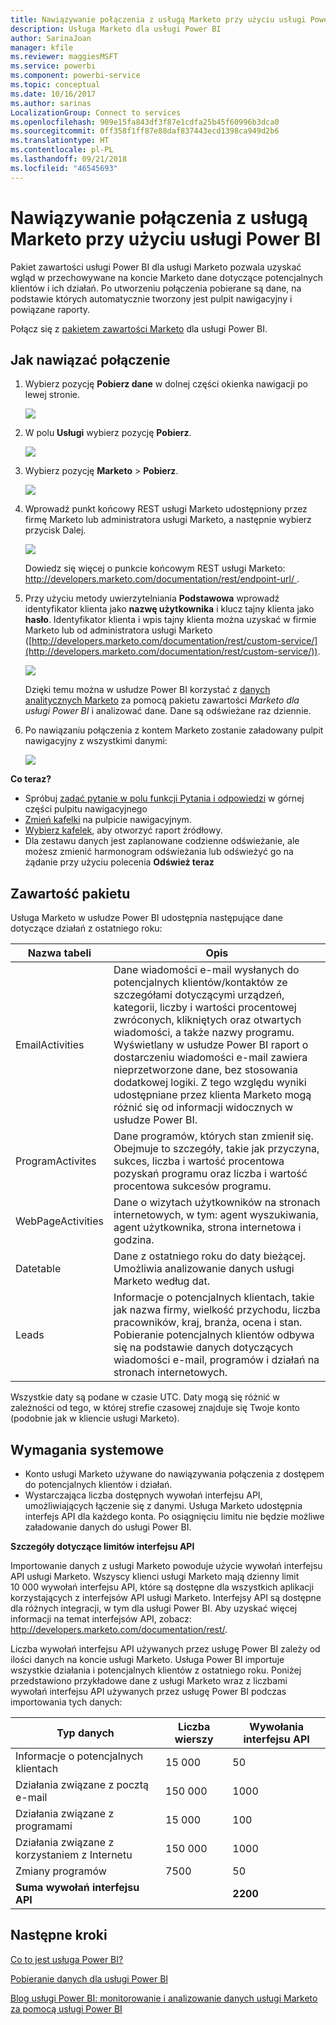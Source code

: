 ```yaml
---
title: Nawiązywanie połączenia z usługą Marketo przy użyciu usługi Power BI
description: Usługa Marketo dla usługi Power BI
author: SarinaJoan
manager: kfile
ms.reviewer: maggiesMSFT
ms.service: powerbi
ms.component: powerbi-service
ms.topic: conceptual
ms.date: 10/16/2017
ms.author: sarinas
LocalizationGroup: Connect to services
ms.openlocfilehash: 909e15fa843df3f87e1cdfa25b45f60996b3dca0
ms.sourcegitcommit: 0ff358f1ff87e88daf837443ecd1398ca949d2b6
ms.translationtype: HT
ms.contentlocale: pl-PL
ms.lasthandoff: 09/21/2018
ms.locfileid: "46545693"
---
```

# <a name="connect-to-marketo-with-power-bi"></a>Nawiązywanie połączenia z usługą Marketo przy użyciu usługi Power BI
Pakiet zawartości usługi Power BI dla usługi Marketo pozwala uzyskać wgląd w przechowywane na koncie Marketo dane dotyczące potencjalnych klientów i ich działań. Po utworzeniu połączenia pobierane są dane, na podstawie których automatycznie tworzony jest pulpit nawigacyjny i powiązane raporty.

Połącz się z [pakietem zawartości Marketo](https://app.powerbi.com/getdata/services/marketo) dla usługi Power BI.

## <a name="how-to-connect"></a>Jak nawiązać połączenie
1. Wybierz pozycję **Pobierz dane** w dolnej części okienka nawigacji po lewej stronie.
   
   ![](media/service-connect-to-marketo/pbi_getdata.png)
2. W polu **Usługi** wybierz pozycję **Pobierz**.
   
   ![](media/service-connect-to-marketo/pbi_getservices.png) 
3. Wybierz pozycję **Marketo** \> **Pobierz**.
   
   ![](media/service-connect-to-marketo/marketo.png)
4. Wprowadź punkt końcowy REST usługi Marketo udostępniony przez firmę Marketo lub administratora usługi Marketo, a następnie wybierz przycisk Dalej.
   
   ![](media/service-connect-to-marketo/pbi_marketoconnect.png)
   
   Dowiedz się więcej o punkcie końcowym REST usługi Marketo: [http://developers.marketo.com/documentation/rest/endpoint-url/ ](http://developers.marketo.com/documentation/rest/endpoint-url/).
5. Przy użyciu metody uwierzytelniania **Podstawowa** wprowadź identyfikator klienta jako **nazwę użytkownika** i klucz tajny klienta jako **hasło**. Identyfikator klienta i wpis tajny klienta można uzyskać w firmie Marketo lub od administratora usługi Marketo ([http://developers.marketo.com/documentation/rest/custom-service/](http://developers.marketo.com/documentation/rest/custom-service/)). 
   
   ![](media/service-connect-to-marketo/pbi_marketosignin.png)
   
   Dzięki temu można w usłudze Power BI korzystać z [danych analitycznych Marketo](https://powerbi.microsoft.com/integrations/marketo) za pomocą pakietu zawartości *Marketo dla usługi Power BI* i analizować dane. Dane są odświeżane raz dziennie.
6. Po nawiązaniu połączenia z kontem Marketo zostanie załadowany pulpit nawigacyjny z wszystkimi danymi:
   
   ![](media/service-connect-to-marketo/pbi_marketodash.png)

**Co teraz?**

* Spróbuj [zadać pytanie w polu funkcji Pytania i odpowiedzi](consumer/end-user-q-and-a.md) w górnej części pulpitu nawigacyjnego
* [Zmień kafelki](service-dashboard-edit-tile.md) na pulpicie nawigacyjnym.
* [Wybierz kafelek](consumer/end-user-tiles.md), aby otworzyć raport źródłowy.
* Dla zestawu danych jest zaplanowane codzienne odświeżanie, ale możesz zmienić harmonogram odświeżania lub odświeżyć go na żądanie przy użyciu polecenia **Odśwież teraz**

## <a name="whats-included"></a>Zawartość pakietu
Usługa Marketo w usłudze Power BI udostępnia następujące dane dotyczące działań z ostatniego roku:

| Nazwa tabeli | Opis |
| --- | --- |
| EmailActivities |Dane wiadomości e-mail wysłanych do potencjalnych klientów/kontaktów ze szczegółami dotyczącymi urządzeń, kategorii, liczby i wartości procentowej zwróconych, klikniętych oraz otwartych wiadomości, a także nazwy programu. Wyświetlany w usłudze Power BI raport o dostarczeniu wiadomości e-mail zawiera nieprzetworzone dane, bez stosowania dodatkowej logiki. Z tego względu wyniki udostępniane przez klienta Marketo mogą różnić się od informacji widocznych w usłudze Power BI. |
| ProgramActivites |Dane programów, których stan zmienił się. Obejmuje to szczegóły, takie jak przyczyna, sukces, liczba i wartość procentowa pozyskań programu oraz liczba i wartość procentowa sukcesów programu. |
| WebPageActivities |Dane o wizytach użytkowników na stronach internetowych, w tym: agent wyszukiwania, agent użytkownika, strona internetowa i godzina. |
| Datetable |Dane z ostatniego roku do daty bieżącej.  Umożliwia analizowanie danych usługi Marketo według dat. |
| Leads |Informacje o potencjalnych klientach, takie jak nazwa firmy, wielkość przychodu, liczba pracowników, kraj, branża, ocena i stan. Pobieranie potencjalnych klientów odbywa się na podstawie danych dotyczących wiadomości e-mail, programów i działań na stronach internetowych. |

Wszystkie daty są podane w czasie UTC. Daty mogą się różnić w zależności od tego, w której strefie czasowej znajduje się Twoje konto (podobnie jak w kliencie usługi Marketo).

## <a name="system-requirements"></a>Wymagania systemowe
* Konto usługi Marketo używane do nawiązywania połączenia z dostępem do potencjalnych klientów i działań.
* Wystarczająca liczba dostępnych wywołań interfejsu API, umożliwiających łączenie się z danymi.  Usługa Marketo udostępnia interfejs API dla każdego konta.  Po osiągnięciu limitu nie będzie możliwe załadowanie danych do usługi Power BI. 

**Szczegóły dotyczące limitów interfejsu API**

Importowanie danych z usługi Marketo powoduje użycie wywołań interfejsu API usługi Marketo. Wszyscy klienci usługi Marketo mają dzienny limit 10 000 wywołań interfejsu API, które są dostępne dla wszystkich aplikacji korzystających z interfejsów API usługi Marketo. Interfejsy API są dostępne dla różnych integracji, w tym dla usługi Power BI. Aby uzyskać więcej informacji na temat interfejsów API, zobacz: <http://developers.marketo.com/documentation/rest/>.

Liczba wywołań interfejsu API używanych przez usługę Power BI zależy od ilości danych na koncie usługi Marketo. Usługa Power BI importuje wszystkie działania i potencjalnych klientów z ostatniego roku. Poniżej przedstawiono przykładowe dane z usługi Marketo wraz z liczbami wywołań interfejsu API używanych przez usługę Power BI podczas importowania tych danych:  

| Typ danych | Liczba wierszy | Wywołania interfejsu API |
| --- | --- | --- |
| Informacje o potencjalnych klientach |15 000 |50 |
| Działania związane z pocztą e-mail |150 000 |1000 |
| Działania związane z programami |15 000 |100 |
| Działania związane z korzystaniem z Internetu |150 000 |1000 |
| Zmiany programów |7500 |50 |
| **Suma wywołań interfejsu API** | |**2200** |

## <a name="next-steps"></a>Następne kroki
[Co to jest usługa Power BI?](power-bi-overview.md)

[Pobieranie danych dla usługi Power BI](service-get-data.md)

[Blog usługi Power BI: monitorowanie i analizowanie danych usługi Marketo za pomocą usługi Power BI](http://blogs.msdn.com/b/powerbi/archive/2015/03/19/monitor-and-analyze-your-marketo-data-with-power-bi.aspx)

